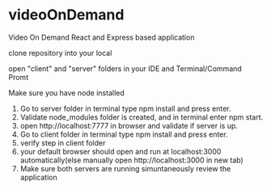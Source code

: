 # videoOnDemand

Video On Demand React and Express based application

clone repository into your local 

open "client" and "server" folders in your IDE and Terminal/Command Promt

Make sure you have node installed

1. Go to server folder in terminal type npm install and press enter.
2. Validate node_modules folder is created, and in terminal enter npm start.
3. open http://localhost:7777 in browser and validate if server is up.
4. Go to client folder in terminal type npm install and press enter.
5. verify step in client folder
6. your default browser should open and run at localhost:3000 automatically(else manually open http://localhost:3000 in new tab)
7. Make sure both servers are running simuntaneously review the application
